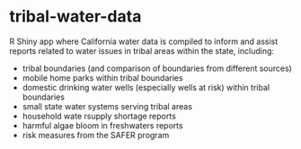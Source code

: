 # tribal-water-data

R Shiny app where California water data is compiled to inform and assist reports related to water issues in tribal areas within the state, including:

- tribal boundaries (and comparison of boundaries from different sources)
- mobile home parks within tribal boundaries
- domestic drinking water wells (especially wells at risk) within tribal boundaries
- small state water systems serving tribal areas
- household wate rsupply shortage reports
- harmful algae bloom in freshwaters reports
- risk measures from the SAFER program
